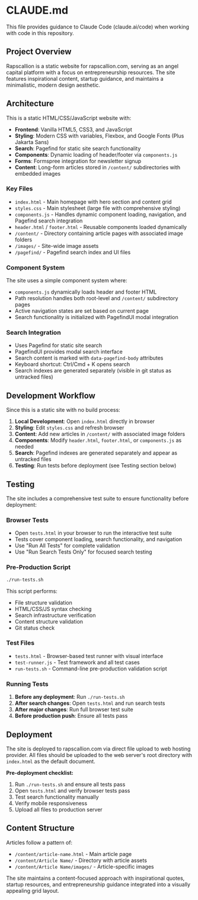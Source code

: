 # CLAUDE.md

This file provides guidance to Claude Code (claude.ai/code) when working with code in this repository.

## Project Overview

Rapscallion is a static website for rapscallion.com, serving as an angel capital platform with a focus on entrepreneurship resources. The site features inspirational content, startup guidance, and maintains a minimalistic, modern design aesthetic.

## Architecture

This is a static HTML/CSS/JavaScript website with:

- **Frontend**: Vanilla HTML5, CSS3, and JavaScript
- **Styling**: Modern CSS with variables, Flexbox, and Google Fonts (Plus Jakarta Sans)
- **Search**: Pagefind for static site search functionality
- **Components**: Dynamic loading of header/footer via `components.js`
- **Forms**: Formspree integration for newsletter signup
- **Content**: Long-form articles stored in `/content/` subdirectories with embedded images

### Key Files

- `index.html` - Main homepage with hero section and content grid
- `styles.css` - Main stylesheet (large file with comprehensive styling)
- `components.js` - Handles dynamic component loading, navigation, and Pagefind search integration
- `header.html` / `footer.html` - Reusable components loaded dynamically
- `/content/` - Directory containing article pages with associated image folders
- `/images/` - Site-wide image assets
- `/pagefind/` - Pagefind search index and UI files

### Component System

The site uses a simple component system where:
- `components.js` dynamically loads header and footer HTML
- Path resolution handles both root-level and `/content/` subdirectory pages
- Active navigation states are set based on current page
- Search functionality is initialized with PagefindUI modal integration

### Search Integration

- Uses Pagefind for static site search
- PagefindUI provides modal search interface
- Search content is marked with `data-pagefind-body` attributes
- Keyboard shortcut: Ctrl/Cmd + K opens search
- Search indexes are generated separately (visible in git status as untracked files)

## Development Workflow

Since this is a static site with no build process:

1. **Local Development**: Open `index.html` directly in browser
2. **Styling**: Edit `styles.css` and refresh browser
3. **Content**: Add new articles in `/content/` with associated image folders
4. **Components**: Modify `header.html`, `footer.html`, or `components.js` as needed
5. **Search**: Pagefind indexes are generated separately and appear as untracked files
6. **Testing**: Run tests before deployment (see Testing section below)

## Testing

The site includes a comprehensive test suite to ensure functionality before deployment:

### Browser Tests
- Open `tests.html` in your browser to run the interactive test suite
- Tests cover component loading, search functionality, and navigation
- Use "Run All Tests" for complete validation
- Use "Run Search Tests Only" for focused search testing

### Pre-Production Script
```bash
./run-tests.sh
```
This script performs:
- File structure validation
- HTML/CSS/JS syntax checking
- Search infrastructure verification
- Content structure validation
- Git status check

### Test Files
- `tests.html` - Browser-based test runner with visual interface
- `test-runner.js` - Test framework and all test cases
- `run-tests.sh` - Command-line pre-production validation script

### Running Tests
1. **Before any deployment**: Run `./run-tests.sh`
2. **After search changes**: Open `tests.html` and run search tests
3. **After major changes**: Run full browser test suite
4. **Before production push**: Ensure all tests pass

## Deployment

The site is deployed to rapscallion.com via direct file upload to web hosting provider. All files should be uploaded to the web server's root directory with `index.html` as the default document.

**Pre-deployment checklist:**
1. Run `./run-tests.sh` and ensure all tests pass
2. Open `tests.html` and verify browser tests pass
3. Test search functionality manually
4. Verify mobile responsiveness
5. Upload all files to production server

## Content Structure

Articles follow a pattern of:
- `/content/article-name.html` - Main article page
- `/content/Article Name/` - Directory with article assets
- `/content/Article Name/images/` - Article-specific images

The site maintains a content-focused approach with inspirational quotes, startup resources, and entrepreneurship guidance integrated into a visually appealing grid layout.